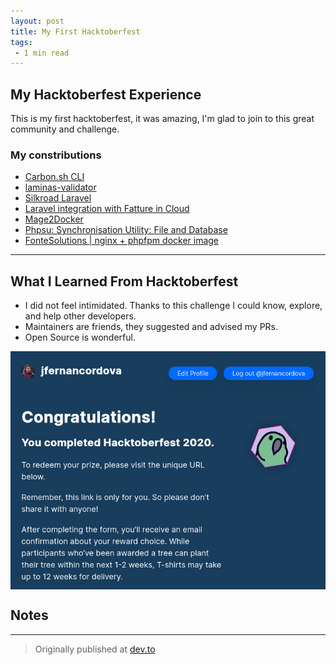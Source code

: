 ```yaml
---
layout: post
title: My First Hacktoberfest
tags:
 - 1 min read
---
```


## My Hacktoberfest Experience

This is my first hacktoberfest, it was amazing, I'm glad to join to this great community and challenge. 

### My constributions

* [Carbon.sh CLI](https://github.com/CapitanFindusFI/carbonsh-cli/pull/3)
* [laminas-validator](https://github.com/laminas/laminas-validator/pull/75)
* [Silkroad Laravel](https://github.com/Devsome/silkroad-laravel/pull/73)
* [Laravel integration with Fatture in Cloud](https://github.com/offline-agency/laravel-fatture-in-cloud/pull/26)
* [Mage2Docker](https://github.com/graycoreio/mage2docker/pull/12)
* [Phpsu: Synchronisation Utility: File and Database](https://github.com/phpsu/phpsu/pull/167)
* [FonteSolutions | nginx + phpfpm docker image](https://github.com/fontenele/php/pull/11)

---

## What I Learned From Hacktoberfest

* I did not feel intimidated. Thanks to this challenge I could know, explore, and help other developers.
* Maintainers are friends, they suggested and advised my PRs.
* Open Source is wonderful.

<img src="../assets/images/hacktoberfest.png" alt="Hacktoberfest" style="
  display: block;
  margin-left: auto;
  margin-right: auto;
  width: 100%;
  height: 10%;"
/>

## Notes
---

> Originally published at [dev.to](https://dev.to/jfernancordova/my-first-hacktoberfest-experience-37ik)